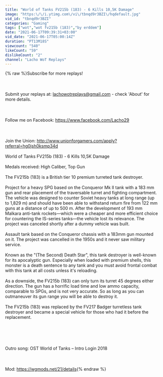 ```yaml
---
title: "World of Tanks FV215b (183) - 6 Kills 10,5K Damage"
image: "https:\/\/i.ytimg.com\/vi\/tbnqd9r3BZI\/hqdefault.jpg"
vid_id: "tbnqd9r3BZI"
categories: "Gaming"
tags: ["wot","wot fv215b (183)","by erddem"]
date: "2021-06-17T09:39:31+03:00"
vid_date: "2021-06-17T05:00:14Z"
duration: "PT13M18S"
viewcount: "540"
likeCount: "59"
dislikeCount: "2"
channel: "Lacho WoT Replays"
---
```

{% raw %}Subscribe for more replays!<br /><br /><br /><br />Submit your replays at: lachowotreplays@gmail.com - check 'About' for more details.<br /><br /><br /><br />Follow me on Facebook: <a rel="nofollow" target="blank" href="https://www.facebook.com/Lacho29">https://www.facebook.com/Lacho29</a><br /><br /><br /><br />Join the Union: <a rel="nofollow" target="blank" href="http://www.unionforgamers.com/apply?referral=hg0jsh0ksmp34d">http://www.unionforgamers.com/apply?referral=hg0jsh0ksmp34d</a><br /><br />World of Tanks FV215b (183) - 6 Kills 10,5K Damage<br /><br />Medals received: High Caliber, Top Gun<br /><br />The FV215b (183) is a British tier 10 premium turreted tank destroyer.<br /><br />Project for a heavy SPG based on the Conqueror Mk II tank with a 183 mm gun and rear placement of the traversable turret and fighting compartment. The vehicle was designed to counter Soviet heavy tanks at long range (up to 1,829 m) and should have been able to withstand return fire from 122 mm guns at a distance of up to 500 m. After the development of 193 mm Malkara anti-tank rockets—which were a cheaper and more efficient choice for countering the IS-series tanks—the vehicle lost its relevance. The project was canceled shortly after a dummy vehicle was built.<br /><br />Assault tank based on the Conqueror chassis with a 183mm gun mounted on it. The project was cancelled in the 1950s and it never saw military service.<br /><br />Known as the &quot;(The Second) Death Star&quot;, this tank destroyer is well-known for its apocalyptic gun. Especially when loaded with premium shells, this monster is a death sentence to any tank and you must avoid frontal combat with this tank at all costs unless it's reloading.<br /><br />As a downside, the FV215b (183) can only turn its turret 45 degrees either direction. The gun has a horrific load time and low ammo capacity, comparable to SPGs, and is not very accurate. So as long as you can outmaneuver its gun range you will be able to destroy it.<br /><br />The FV215b (183) was replaced by the FV217 Badger turretless tank destroyer and became a special vehicle for those who had it before the replacement.<br /><br /><br /><br /><br /><br />Outro song: OST World of Tanks – Intro Login 2018<br /><br /><br /><br />Mod: <a rel="nofollow" target="blank" href="https://wgmods.net/21/details">https://wgmods.net/21/details</a>{% endraw %}
